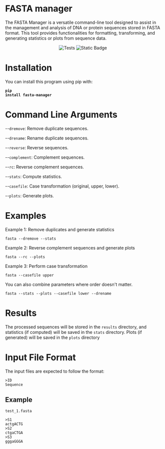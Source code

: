 # FASTA manager

The FASTA Manager is a versatile command-line tool designed to assist in the management and analysis of DNA or protein sequences stored in FASTA format. This tool provides functionalities for formatting, transforming, and generating statistics or plots from sequence data.


<p align="center">
   <img src="https://github.com/santipvz/FASTA-manager/actions/workflows/pylint.yml/badge.svg/" alt="Tests">
   <img src="https://img.shields.io/badge/Version-1.2-blue/" alt="Static Badge">
   
</p>


# Installation
You can install this program using pip with: **<pre><code>pip install fasta-manager</pre></code>**
# Command Line Arguments
--`dremove`: Remove duplicate sequences.

--`drename`: Rename duplicate sequences.

--`reverse`: Reverse sequences.

--`complement`: Complement sequences.

--`rc`: Reverse complement sequences.

--`stats`: Compute statistics.

--`casefile`: Case transformation (original, upper, lower).

--`plots`: Generate plots.

# Examples
Example 1: Remove duplicates and generate statistics
<pre><code>fasta --dremove --stats</pre></code>

Example 2: Reverse complement sequences and generate plots
<pre><code>fasta --rc --plots</pre></code>

Example 3: Perform case transformation
<pre><code>fasta --casefile upper</pre></code>

You can also combine parameters where order doesn't matter.
<pre><code>fasta --stats --plots --casefile lower --drename</pre></code>

# Results
The processed sequences will be stored in the `results` directory, and statistics (if computed) will be saved in the `stats` directory. Plots (if generated) will be saved in the `plots` directory

# Input File Format
The input files are expected to follow the format:

<pre><code>>ID
Sequence</pre></code>

## Example
`test_1.fasta`
<pre><code>>S1
actgACTG
>S2
ctgaCTGA
>S3
gggaGGGA
</pre></code>
